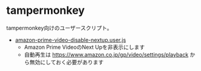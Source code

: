 # tampermonkey

tampermonkey向けのユーザースクリプト。

- [amazon-prime-video-disable-nextup.user.js](https://github.com/skyblue3350/tampermonkey/raw/refs/heads/main/amazon-prime-video-disable-nextup.user.js)
  - Amazon Prime VideoのNext Upを非表示にします
  - 自動再生は https://www.amazon.co.jp/gp/video/settings/playback から無効にしておく必要があります
